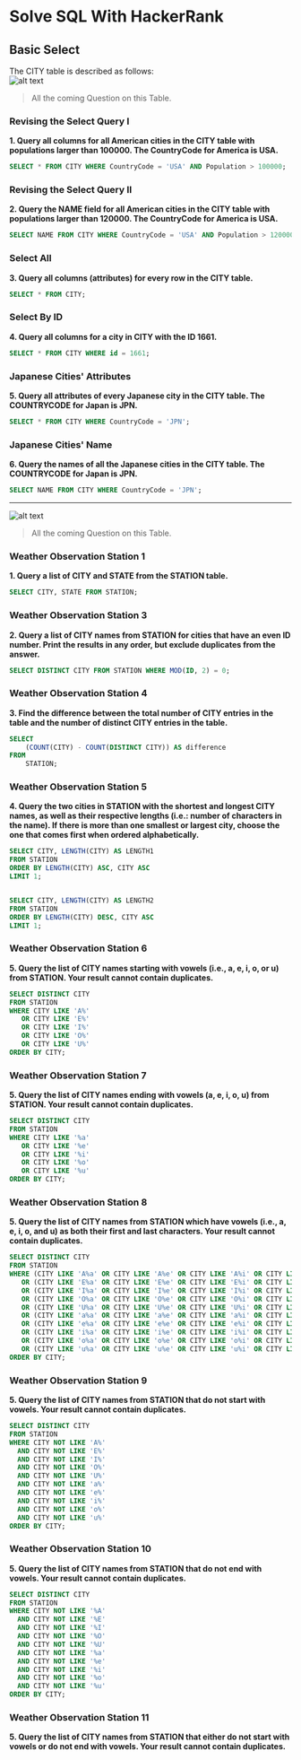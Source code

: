 # Solve SQL With HackerRank

## Basic Select 

The CITY table is described as follows:
<br>
![alt text](sql-CITY.jpg)

> All the coming Question on this Table.
### Revising the Select Query I
**1. Query all columns for all American cities in the CITY table with populations larger than 100000. The CountryCode for America is USA.**

```sql
SELECT * FROM CITY WHERE CountryCode = 'USA' AND Population > 100000;
```

### Revising the Select Query II
**2. Query the NAME field for all American cities in the CITY table with populations larger than 120000. The CountryCode for America is USA.**

```sql
SELECT NAME FROM CITY WHERE CountryCode = 'USA' AND Population > 120000;
```

### Select All
**3. Query all columns (attributes) for every row in the CITY table.**

```sql
SELECT * FROM CITY;
```

### Select By ID
**4. Query all columns for a city in CITY with the ID 1661.**

```sql
SELECT * FROM CITY WHERE id = 1661;
```

### Japanese Cities' Attributes
**5. Query all attributes of every Japanese city in the CITY table. The COUNTRYCODE for Japan is JPN.**

```sql
SELECT * FROM CITY WHERE CountryCode = 'JPN';
```

### Japanese Cities' Name
**6. Query the names of all the Japanese cities in the CITY table. The COUNTRYCODE for Japan is JPN.**

```sql 
SELECT NAME FROM CITY WHERE CountryCode = 'JPN';
```


<hr>

![alt text](SQL-Station.jpg)

> All the coming Question on this Table.
### Weather Observation Station 1
**1. Query a list of CITY and STATE from the STATION table.**

```sql 
SELECT CITY, STATE FROM STATION;
```
### Weather Observation Station 3
**2. Query a list of CITY names from STATION for cities that have an even ID number. Print the results in any order, but exclude duplicates from the answer.**

```sql
SELECT DISTINCT CITY FROM STATION WHERE MOD(ID, 2) = 0;
```

### Weather Observation Station 4
**3. Find the difference between the total number of CITY entries in the table and the number of distinct CITY entries in the table.**
```sql
SELECT 
    (COUNT(CITY) - COUNT(DISTINCT CITY)) AS difference
FROM 
    STATION;
```

### Weather Observation Station 5
**4. Query the two cities in STATION with the shortest and longest CITY names, as well as their respective lengths (i.e.: number of characters in the name). If there is more than one smallest or largest city, choose the one that comes first when ordered alphabetically.**
```sql
SELECT CITY, LENGTH(CITY) AS LENGTH1
FROM STATION
ORDER BY LENGTH(CITY) ASC, CITY ASC
LIMIT 1;


SELECT CITY, LENGTH(CITY) AS LENGTH2
FROM STATION
ORDER BY LENGTH(CITY) DESC, CITY ASC
LIMIT 1;
```

### Weather Observation Station 6
**5. Query the list of CITY names starting with vowels (i.e., a, e, i, o, or u) from STATION. Your result cannot contain duplicates.**
```sql
SELECT DISTINCT CITY
FROM STATION
WHERE CITY LIKE 'A%' 
   OR CITY LIKE 'E%' 
   OR CITY LIKE 'I%' 
   OR CITY LIKE 'O%' 
   OR CITY LIKE 'U%'
ORDER BY CITY;
```

### Weather Observation Station 7
**5. Query the list of CITY names ending with vowels (a, e, i, o, u) from STATION. Your result cannot contain duplicates.**
```sql
SELECT DISTINCT CITY
FROM STATION
WHERE CITY LIKE '%a' 
   OR CITY LIKE '%e' 
   OR CITY LIKE '%i' 
   OR CITY LIKE '%o' 
   OR CITY LIKE '%u'
ORDER BY CITY;
```

### Weather Observation Station 8
**5. Query the list of CITY names from STATION which have vowels (i.e., a, e, i, o, and u) as both their first and last characters. Your result cannot contain duplicates.**
```sql
SELECT DISTINCT CITY
FROM STATION
WHERE (CITY LIKE 'A%a' OR CITY LIKE 'A%e' OR CITY LIKE 'A%i' OR CITY LIKE 'A%o' OR CITY LIKE 'A%u')
   OR (CITY LIKE 'E%a' OR CITY LIKE 'E%e' OR CITY LIKE 'E%i' OR CITY LIKE 'E%o' OR CITY LIKE 'E%u')
   OR (CITY LIKE 'I%a' OR CITY LIKE 'I%e' OR CITY LIKE 'I%i' OR CITY LIKE 'I%o' OR CITY LIKE 'I%u')
   OR (CITY LIKE 'O%a' OR CITY LIKE 'O%e' OR CITY LIKE 'O%i' OR CITY LIKE 'O%o' OR CITY LIKE 'O%u')
   OR (CITY LIKE 'U%a' OR CITY LIKE 'U%e' OR CITY LIKE 'U%i' OR CITY LIKE 'U%o' OR CITY LIKE 'U%u')
   OR (CITY LIKE 'a%a' OR CITY LIKE 'a%e' OR CITY LIKE 'a%i' OR CITY LIKE 'a%o' OR CITY LIKE 'a%u')
   OR (CITY LIKE 'e%a' OR CITY LIKE 'e%e' OR CITY LIKE 'e%i' OR CITY LIKE 'e%o' OR CITY LIKE 'e%u')
   OR (CITY LIKE 'i%a' OR CITY LIKE 'i%e' OR CITY LIKE 'i%i' OR CITY LIKE 'i%o' OR CITY LIKE 'i%u')
   OR (CITY LIKE 'o%a' OR CITY LIKE 'o%e' OR CITY LIKE 'o%i' OR CITY LIKE 'o%o' OR CITY LIKE 'o%u')
   OR (CITY LIKE 'u%a' OR CITY LIKE 'u%e' OR CITY LIKE 'u%i' OR CITY LIKE 'u%o' OR CITY LIKE 'u%u')
ORDER BY CITY;
```

### Weather Observation Station 9
**5. Query the list of CITY names from STATION that do not start with vowels. Your result cannot contain duplicates.**
```sql
SELECT DISTINCT CITY
FROM STATION
WHERE CITY NOT LIKE 'A%'
  AND CITY NOT LIKE 'E%'
  AND CITY NOT LIKE 'I%'
  AND CITY NOT LIKE 'O%'
  AND CITY NOT LIKE 'U%'
  AND CITY NOT LIKE 'a%'
  AND CITY NOT LIKE 'e%'
  AND CITY NOT LIKE 'i%'
  AND CITY NOT LIKE 'o%'
  AND CITY NOT LIKE 'u%'
ORDER BY CITY;
```

### Weather Observation Station 10
**5. Query the list of CITY names from STATION that do not end with vowels. Your result cannot contain duplicates.**
```sql
SELECT DISTINCT CITY
FROM STATION
WHERE CITY NOT LIKE '%A'
  AND CITY NOT LIKE '%E'
  AND CITY NOT LIKE '%I'
  AND CITY NOT LIKE '%O'
  AND CITY NOT LIKE '%U'
  AND CITY NOT LIKE '%a'
  AND CITY NOT LIKE '%e'
  AND CITY NOT LIKE '%i'
  AND CITY NOT LIKE '%o'
  AND CITY NOT LIKE '%u'
ORDER BY CITY;
```

### Weather Observation Station 11
**5. Query the list of CITY names from STATION that either do not start with vowels or do not end with vowels. Your result cannot contain duplicates.**
```sql

```